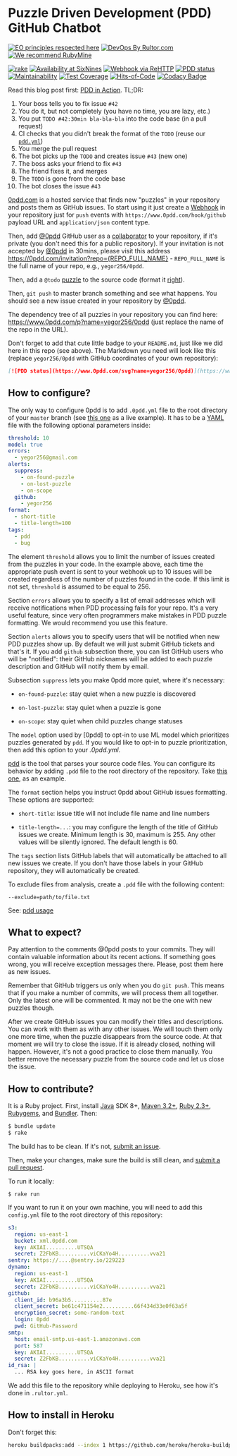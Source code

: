 # Puzzle Driven Development (PDD) GitHub Chatbot

[![EO principles respected here](https://www.elegantobjects.org/badge.svg)](https://www.elegantobjects.org)
[![DevOps By Rultor.com](https://www.rultor.com/b/yegor256/0pdd)](https://www.rultor.com/p/yegor256/0pdd)
[![We recommend RubyMine](https://www.elegantobjects.org/rubymine.svg)](https://www.jetbrains.com/ruby/)

[![rake](https://github.com/yegor256/0pdd/actions/workflows/rake.yml/badge.svg)](https://github.com/yegor256/0pdd/actions/workflows/rake.yml)
[![Availability at SixNines](https://www.sixnines.io/b/574a)](https://www.sixnines.io/h/574a)
[![Webhook via ReHTTP](https://www.rehttp.net/b?u=http%3A%2F%2Fwww.0pdd.com%2Fhook%2Fgithub)](https://www.rehttp.net/i?u=http%3A%2F%2Fwww.0pdd.com%2Fhook%2Fgithub)
[![PDD status](https://www.0pdd.com/svg?name=yegor256/0pdd)](https://www.0pdd.com/p?name=yegor256/0pdd)
[![Maintainability](https://api.codeclimate.com/v1/badges/7462387124cf5f9b8ef8/maintainability)](https://codeclimate.com/github/yegor256/0pdd/maintainability)
[![Test Coverage](https://img.shields.io/codecov/c/github/yegor256/0pdd.svg)](https://codecov.io/github/yegor256/0pdd?branch=master)
[![Hits-of-Code](https://hitsofcode.com/github/yegor256/0pdd)](https://hitsofcode.com/view/github/yegor256/0pdd)
[![Codacy Badge](https://app.codacy.com/project/badge/Grade/d23061346143451db3abedca5ad9cbf2)](https://www.codacy.com/gh/yegor256/0pdd/dashboard)

Read this blog post first:
[PDD in Action](https://www.yegor256.com/2017/04/05/pdd-in-action.html).
TL;DR:

1. Your boss tells you to fix issue `#42`
1. You do it, but not completely (you have no time, you are lazy, etc.)
1. You put `TODO #42:30min bla-bla-bla` into the code base (in a pull request)
1. CI checks that you didn't break the format of the `TODO`
(reuse our [`pdd.yml`][pdd.yml])
1. You merge the pull request
1. The bot picks up the `TODO` and creates issue `#43` (new one)
1. The boss asks your friend to fix `#43`
1. The friend fixes it, and merges
1. The `TODO` is gone from the code base
1. The bot closes the issue `#43`

[0pdd.com](https://www.0pdd.com) is a hosted service that
finds new "puzzles" in your repository and posts them as GitHub
issues. To start using it just create a
[Webhook](https://developer.github.com/webhooks/creating/) in your repository
just for `push` events with `https://www.0pdd.com/hook/github` payload URL and
`application/json` content type.

Then, add [@0pdd](https://github.com/0pdd) GitHub user as a
[collaborator] to your repository, if it's private
(you don't need this for a public repository).
If your invitation is not accepted by [@0pdd](https://github.com/0pdd)
in 30mins, please visit this address
https://0pdd.com/invitation?repo={REPO_FULL_NAME} - `REPO_FULL_NAME`
is the full name of your repo, e.g., `yegor256/0pdd`.

Then, add a `@todo` [puzzle](https://www.yegor256.com/2009/03/04/pdd.html)
to the source code (format it [right](https://github.com/teamed/pdd)).

Then, `git push` to master branch something and see what happens.
You should see a new
issue created in your repository by [@0pdd](https://github.com/0pdd).

The dependency tree of all puzzles in your repository you can find
here: https://www.0pdd.com/p?name=yegor256/0pdd (just replace the name
of the repo in the URL).

Don't forget to add that cute little badge to your `README.md`, just
like we did here in this repo (see above). The Markdown you need
will look like this (replace `yegor256/0pdd` with GitHub coordinates
of your own repository):

```markdown
[![PDD status](https://www.0pdd.com/svg?name=yegor256/0pdd)](https://www.0pdd.com/p?name=yegor256/0pdd)
```

## How to configure?

The only way to configure 0pdd is to add `.0pdd.yml` file to the
root directory of your `master` branch (see
[this one](https://github.com/yegor256/0pdd/blob/master/.0pdd.yml)
as a live example).
It has to be a [YAML](https://en.wikipedia.org/wiki/YAML)
file with the following
optional parameters inside:

```yaml
threshold: 10
model: true
errors:
  - yegor256@gmail.com
alerts:
  suppress:
    - on-found-puzzle
    - on-lost-puzzle
    - on-scope
  github:
    - yegor256
format:
  - short-title
  - title-length=100
tags:
  - pdd
  - bug
```

The element `threshold` allows you to limit the number of issues created
from the puzzles in your code. In the example above, each time the appropriate
push event is sent to your webhook up to 10 issues will be created regardless
of the number of puzzles found in the code. If this limit is not set,
`threshold` is assumed to be equal to 256.

Section `errors` allows you to specify a list of email addresses which will
receive notifications when PDD processing fails for your repo. It's
a very useful feature, since very often programmers make
mistakes in PDD puzzle formatting. We would recommend you use this feature.

Section `alerts` allows you to specify users that will be notified when
new PDD puzzles show up. By default we will just submit GitHub tickets
and that's it. If you add `github` subsection there, you can list GitHub
users who will be "notified": their GitHub nicknames will be added to
each puzzle description and GitHub will notify them by email.

Subsection `suppress` lets you make 0pdd more quiet, where it's necessary:

* `on-found-puzzle`: stay quiet when a new puzzle is discovered

* `on-lost-puzzle`: stay quiet when a puzzle is gone

* `on-scope`: stay quiet when child puzzles change statuses

The `model` option used by [0pdd]
to opt-in to use ML model which prioritizes puzzles generated by `pdd`.
If you would like to opt-in to puzzle prioritization, then add this option
to your _.0pdd.yml_.

[pdd](https://github.com/yegor256/pdd) is the tool that parses your source
code files. You can configure its behavior by adding `.pdd` file to the
root directory of the repository. Take
[this one](https://github.com/yegor256/0pdd/blob/master/.pdd), as an example.

The `format` section helps you instruct 0pdd about GitHub issues formatting.
These options are supported:

* `short-title`: issue title will not include file name and line numbers

* `title-length=...`: you may configure the length of the title of GitHub
issues we create. Minimum length is 30, maximum is 255. Any other values
will be silently ignored. The default length is 60.

The `tags` section lists GitHub labels that will automatically be attached
to all new issues we create. If you don't have those labels in your GitHub
repository, they will automatically be created.

To exclude files from analysis, create a `.pdd` file with the following content:

```text
--exclude=path/to/file.txt
```

See: [pdd usage](https://github.com/cqfn/pdd?tab=readme-ov-file#usage)

## What to expect?

Pay attention to the comments @0pdd posts to your commits. They will
contain valuable information about its recent actions. If something goes
wrong, you will receive exception messages there. Please, post them here
as new issues.

Remember that GitHub triggers us only when you do `git push`. This means that
if you make a number of commits, we will process them all together. Only the
latest one will be commented. It may not be the one with new puzzles though.

After we create GitHub issues you can modify their titles and descriptions. You
can work with them as with any other issues. We will touch them only one
more time, when the puzzle disappears from the source code. At that moment
we will try to close the issue. If it is already closed, nothing will happen.
However, it's not a good practice to close them manually. You better remove
the necessary puzzle from the source code and let us close the issue.

## How to contribute?

It is a Ruby project.
First, install
[Java] SDK 8+,
[Maven 3.2+](https://maven.apache.org/),
[Ruby 2.3+](https://www.ruby-lang.org/en/documentation/installation/),
[Rubygems](https://rubygems.org/pages/download),
and
[Bundler](https://bundler.io/).
Then:

```bash
$ bundle update
$ rake
```

The build has to be clean. If it's not,
[submit an issue](https://github.com/yegor256/0pdd/issues).

Then, make your changes, make sure the build is still clean,
and [submit a pull request][guidelines].

To run it locally:

```
$ rake run
```

If you want to run it on your own machine, you will need to add this
`config.yml` file to the root directory of this repository:

```yaml
s3:
  region: us-east-1
  bucket: xml.0pdd.com
  key: AKIAI..........UTSQA
  secret: Z2FbKB..........viCKaYo4H..........vva21
sentry: https://....@sentry.io/229223
dynamo:
  region: us-east-1
  key: AKIAI..........UTSQA
  secret: Z2FbKB..........viCKaYo4H..........vva21
github:
  client_id: b96a3b5..........87e
  client_secret: be61c471154e2..........66f434d33e0f63a5f
  encryption_secret: some-random-text
  login: 0pdd
  pwd: GitHub-Password
smtp:
  host: email-smtp.us-east-1.amazonaws.com
  port: 587
  key: AKIAI..........UTSQA
  secret: Z2FbKB..........viCKaYo4H..........vva21
id_rsa: |
  ... RSA key goes here, in ASCII format
```

We add this file to the repository while deploying to Heroku,
see how it's done in `.rultor.yml`.

## How to install in Heroku

Don't forget this:

```bash
heroku buildpacks:add --index 1 https://github.com/heroku/heroku-buildpack-apt
```

[pdd.yml]: https://github.com/yegor256/0pdd/blob/master/.github/workflows/pdd.yml
[guidelines]: https://www.yegor256.com/2014/04/15/github-guidelines.html
[Java]: https://www.oracle.com/technetwork/java/javase/downloads/jdk8-downloads-2133151.html
[collaborator]: https://help.github.com/articles/inviting-collaborators-to-a-personal-repository/
